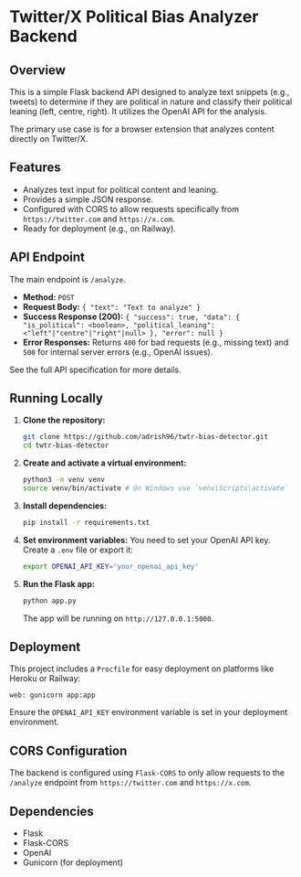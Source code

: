 # Twitter/X Political Bias Analyzer Backend

## Overview

This is a simple Flask backend API designed to analyze text snippets (e.g., tweets) to determine if they are political in nature and classify their political leaning (left, centre, right). It utilizes the OpenAI API for the analysis.

The primary use case is for a browser extension that analyzes content directly on Twitter/X.

## Features

*   Analyzes text input for political content and leaning.
*   Provides a simple JSON response.
*   Configured with CORS to allow requests specifically from `https://twitter.com` and `https://x.com`.
*   Ready for deployment (e.g., on Railway).

## API Endpoint

The main endpoint is `/analyze`.

*   **Method:** `POST`
*   **Request Body:** `{ "text": "Text to analyze" }`
*   **Success Response (200):** `{ "success": true, "data": { "is_political": <boolean>, "political_leaning": <"left"|"centre"|"right"|null> }, "error": null }`
*   **Error Responses:** Returns `400` for bad requests (e.g., missing text) and `500` for internal server errors (e.g., OpenAI issues).

See the full API specification for more details.

## Running Locally

1.  **Clone the repository:**
    ```bash
    git clone https://github.com/adrish96/twtr-bias-detector.git
    cd twtr-bias-detector
    ```
2.  **Create and activate a virtual environment:**
    ```bash
    python3 -m venv venv
    source venv/bin/activate # On Windows use `venv\Scripts\activate`
    ```
3.  **Install dependencies:**
    ```bash
    pip install -r requirements.txt
    ```
4.  **Set environment variables:**
    You need to set your OpenAI API key. Create a `.env` file or export it:
    ```bash
    export OPENAI_API_KEY='your_openai_api_key'
    ```
5.  **Run the Flask app:**
    ```bash
    python app.py
    ```
    The app will be running on `http://127.0.0.1:5000`.

## Deployment

This project includes a `Procfile` for easy deployment on platforms like Heroku or Railway:
```
web: gunicorn app:app
```
Ensure the `OPENAI_API_KEY` environment variable is set in your deployment environment.

## CORS Configuration

The backend is configured using `Flask-CORS` to only allow requests to the `/analyze` endpoint from `https://twitter.com` and `https://x.com`.

## Dependencies

*   Flask
*   Flask-CORS
*   OpenAI
*   Gunicorn (for deployment)